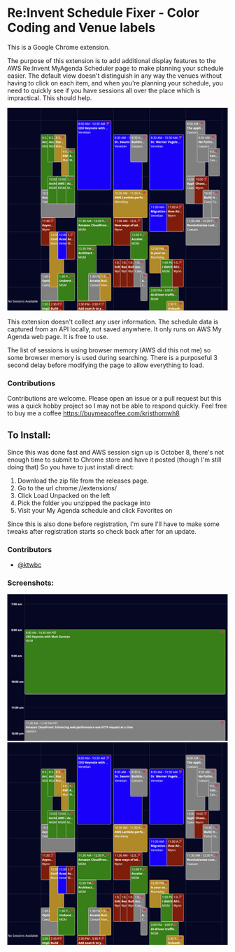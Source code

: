 Re:Invent Schedule Fixer - Color Coding and Venue labels
========================

This is a Google Chrome extension. 

[//]: # (You can install this extension by this address: [Chrome Web Store]&#40;https://chrome.google.com/webstore/detail/reinvent-schedule-fixer/uploadpendinghash&#41;.)

The purpose of this extension is to add additional display features to the AWS Re:Invent MyAgenda Scheduler page to make planning your schedule easier. The default view doesn't distinguish in any way the venues without having to click on each item, and when you're planning your schedule, you need to quickly see if you have sessions all over the place which is impractical. This should help.

![Grouping AWS Lambda log](assets/example1.png)

This extension doesn't collect any user information. The schedule data is captured from an API locally, not saved anywhere. It only runs on AWS My Agenda web page. It is free to use.

The list of sessions is using browser memory (AWS did this not me) so some browser memory is used during searching. There is a purposeful 3 second delay before modifying the page to allow everything to load.

### Contributions
Contributions are welcome. Please open an issue or a pull request but this was a quick hobby project so I may not be able to respond quickly. Feel free to buy me a coffee https://buymeacoffee.com/kristhomwh8

## To Install:
Since this was done fast and AWS session sign up is October 8, there's not enough time to submit to Chrome store and have it posted (though I'm still doing that) So you have to just install direct:
1. Download the zip file from the releases page.
2. Go to the url chrome://extensions/
3. Click Load Unpacked on the left
4. Pick the folder you unzipped the package into
5. Visit your My Agenda schedule and click Favorites on

Since this is also done before registration, I'm sure I'll have to make some tweaks after registration starts so check back after for an update.


### Contributors
- [@ktwbc](https://github.com/ktwbc)

### Screenshots:
![Grouping AWS Lambda log](assets/example2.png)
![Grouping AWS Lambda log](assets/example1.png)
